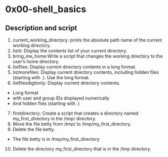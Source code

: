 # 0x00-shell_basics

## Description and script
1. current_working_directory: prints the absolute path name of the current working directory.
2. listit: Display the contents list of your current directory.
3. bring_me_home:Write a script that changes the working directory to the user’s home directory.
4. listfiles: Display current directory contents in a long format.
5. listmorefiles: Display current directory contents, including hidden files (starting with .). Use the long format.
6. listfilesdigitonly: Display current directory contents.
* Long format
* with user and group IDs displayed numerically
* And hidden files (starting with .)
7. firstdirectory: Create a script that creates a directory named my_first_directory in the /tmp/ directory.
8. Move the file betty from /tmp/ to /tmp/my_first_directory.
9. Delete the file betty.
* The file betty is in /tmp/my_first_directory
10. Delete the directory my_first_directory that is in the /tmp directory.
